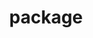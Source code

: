---
layout: objects
title: package
emoji: package
permalink: 📦.html
image: assets/img/3moji/package.png
---